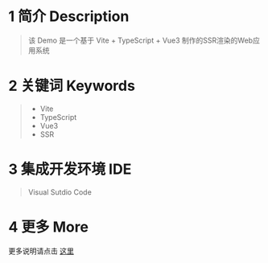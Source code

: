 # 1 简介 Description
> 该 Demo 是一个基于 Vite + TypeScript + Vue3 制作的SSR渲染的Web应用系统

# 2 关键词 Keywords
> * Vite
> * TypeScript
> * Vue3
> * SSR

# 3 集成开发环境 IDE
> Visual Sutdio Code

# 4 更多 More

更多说明请点击 [这里](http://www.bitem.cn)
